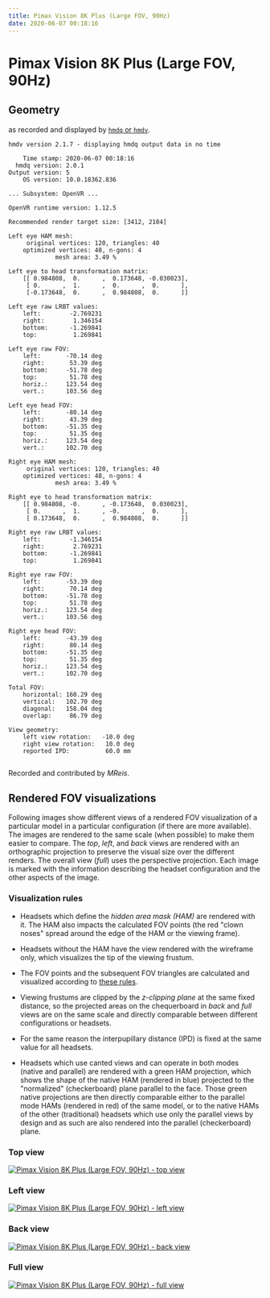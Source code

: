 ```yaml
---
title: Pimax Vision 8K Plus (Large FOV, 90Hz)
date: 2020-06-07 00:18:16
---
```

# Pimax Vision 8K Plus (Large FOV, 90Hz)

## Geometry

as recorded and displayed by [`hmdq` or `hmdv`](https://github.com/risa2000/hmdq).
```
hmdv version 2.1.7 - displaying hmdq output data in no time

    Time stamp: 2020-06-07 00:18:16
  hmdq version: 2.0.1
Output version: 5
    OS version: 10.0.18362.836

... Subsystem: OpenVR ...

OpenVR runtime version: 1.12.5

Recommended render target size: [3412, 2104]

Left eye HAM mesh:
     original vertices: 120, triangles: 40
    optimized vertices: 48, n-gons: 4
             mesh area: 3.49 %

Left eye to head transformation matrix:
    [[ 0.984808,  0.      ,  0.173648, -0.030023],
     [ 0.      ,  1.      ,  0.      ,  0.      ],
     [-0.173648,  0.      ,  0.984808,  0.      ]]

Left eye raw LRBT values:
    left:        -2.769231
    right:        1.346154
    bottom:      -1.269841
    top:          1.269841

Left eye raw FOV:
    left:       -70.14 deg
    right:       53.39 deg
    bottom:     -51.78 deg
    top:         51.78 deg
    horiz.:     123.54 deg
    vert.:      103.56 deg

Left eye head FOV:
    left:       -80.14 deg
    right:       43.39 deg
    bottom:     -51.35 deg
    top:         51.35 deg
    horiz.:     123.54 deg
    vert.:      102.70 deg

Right eye HAM mesh:
     original vertices: 120, triangles: 40
    optimized vertices: 48, n-gons: 4
             mesh area: 3.49 %

Right eye to head transformation matrix:
    [[ 0.984808, -0.      , -0.173648,  0.030023],
     [ 0.      ,  1.      , -0.      ,  0.      ],
     [ 0.173648,  0.      ,  0.984808,  0.      ]]

Right eye raw LRBT values:
    left:        -1.346154
    right:        2.769231
    bottom:      -1.269841
    top:          1.269841

Right eye raw FOV:
    left:       -53.39 deg
    right:       70.14 deg
    bottom:     -51.78 deg
    top:         51.78 deg
    horiz.:     123.54 deg
    vert.:      103.56 deg

Right eye head FOV:
    left:       -43.39 deg
    right:       80.14 deg
    bottom:     -51.35 deg
    top:         51.35 deg
    horiz.:     123.54 deg
    vert.:      102.70 deg

Total FOV:
    horizontal: 160.29 deg
    vertical:   102.70 deg
    diagonal:   158.04 deg
    overlap:     86.79 deg

View geometry:
    left view rotation:   -10.0 deg
    right view rotation:   10.0 deg
    reported IPD:          60.0 mm


```
Recorded and contributed by _MReis_.

## Rendered FOV visualizations

Following images show different views of a rendered FOV visualization of a
particular model in a particular configuration (if there are more available).
The images are rendered to the same scale (when possible) to make them easier
to compare. The _top_, _left_, and _back_ views are rendered with an
orthographic projection to preserve the visual size over the different renders.
The overall view (_full_) uses the perspective projection. Each image is marked
with the information describing the headset configuration and the other aspects
of the image.

### Visualization rules

* Headsets which define the _hidden area mask (HAM)_ are rendered with it. The
  HAM also impacts the calculated FOV points (the red "clown noses" spread
  around the edge of the HAM or the viewing frame).

* Headsets without the HAM have the view rendered with the wireframe only, which
  visualizes the tip of the viewing frustum.

* The FOV points and the subsequent FOV triangles are calculated and visualized
  according to [these
  rules](https://risa2000.github.io/vrdocs/docs/hmd_fov_calculation).

* Viewing frustums are clipped by the _z-clipping plane_ at the same fixed
  distance, so the projected areas on the chequerboard in _back_ and _full_
  views are on the same scale and directly comparable between different
  configurations or headsets.

* For the same reason the interpupillary distance (IPD) is fixed at the same
  value for all headsets.

* Headsets which use canted views and can operate in both modes (native and
  parallel) are rendered with a green HAM projection, which shows the shape of
  the native HAM (rendered in blue) projected to the "normalized"
  (checkerboard) plane parallel to the face. Those green native projections are
  then directly comparable either to the parallel mode HAMs (rendered in red)
  of the same model, or to the native HAMs of the other (traditional) headsets
  which use only the parallel views by design and as such are also rendered
  into the parallel (checkerboard) plane.

### Top view
[![Pimax Vision 8K Plus (Large FOV, 90Hz) - top view](../images/PimaxVision8KPlus_Large_Native_R90_top.dmx.png)](../images/PimaxVision8KPlus_Large_Native_R90_top.dmx.png)

### Left view
[![Pimax Vision 8K Plus (Large FOV, 90Hz) - left view](../images/PimaxVision8KPlus_Large_Native_R90_left.dmx.png)](../images/PimaxVision8KPlus_Large_Native_R90_left.dmx.png)

### Back view
[![Pimax Vision 8K Plus (Large FOV, 90Hz) - back view](../images/PimaxVision8KPlus_Large_Native_R90_back.dmx.png)](../images/PimaxVision8KPlus_Large_Native_R90_back.dmx.png)

### Full view
[![Pimax Vision 8K Plus (Large FOV, 90Hz) - full view](../images/PimaxVision8KPlus_Large_Native_R90_over.dmx.png)](../images/PimaxVision8KPlus_Large_Native_R90_over.dmx.png)

